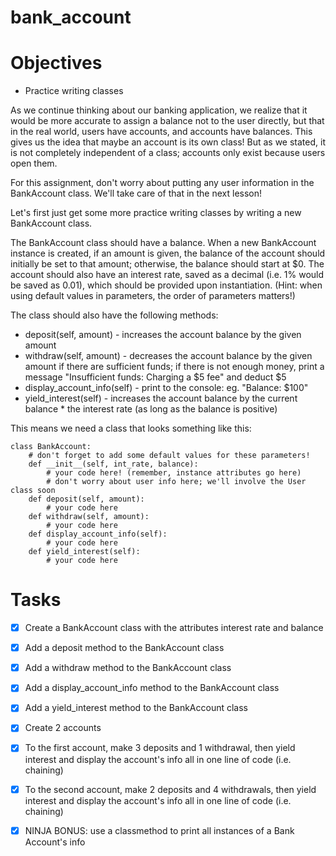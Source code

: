 # bank_account

# Objectives

- Practice writing classes

As we continue thinking about our banking application, we realize that it would be more accurate to assign a balance not to the user directly, but that in the real world, users have accounts, and accounts have balances. This gives us the idea that maybe an account is its own class! But as we stated, it is not completely independent of a class; accounts only exist because users open them.

For this assignment, don't worry about putting any user information in the BankAccount class. We'll take care of that in the next lesson!

Let's first just get some more practice writing classes by writing a new BankAccount class.

The BankAccount class should have a balance. When a new BankAccount instance is created, if an amount is given, the balance of the account should initially be set to that amount; otherwise, the balance should start at $0. The account should also have an interest rate, saved as a decimal (i.e. 1% would be saved as 0.01), which should be provided upon instantiation. (Hint: when using default values in parameters, the order of parameters matters!)

The class should also have the following methods:

- deposit(self, amount) - increases the account balance by the given amount
- withdraw(self, amount) - decreases the account balance by the given amount if there are sufficient funds; if there is not enough money, print a message "Insufficient funds: Charging a $5 fee" and deduct $5
- display_account_info(self) - print to the console: eg. "Balance: $100"
- yield_interest(self) - increases the account balance by the current balance * the interest rate (as long as the balance is positive)

This means we need a class that looks something like this:

```
class BankAccount:
    # don't forget to add some default values for these parameters!
    def __init__(self, int_rate, balance): 
        # your code here! (remember, instance attributes go here)
        # don't worry about user info here; we'll involve the User class soon
    def deposit(self, amount):
        # your code here
    def withdraw(self, amount):
        # your code here
    def display_account_info(self):
        # your code here
    def yield_interest(self):
        # your code here
```

# Tasks

- [X] Create a BankAccount class with the attributes interest rate and balance

- [X] Add a deposit method to the BankAccount class

- [X] Add a withdraw method to the BankAccount class

- [X] Add a display_account_info method to the BankAccount class

- [X] Add a yield_interest method to the BankAccount class

- [X] Create 2 accounts

- [X] To the first account, make 3 deposits and 1 withdrawal, then yield interest and display the account's info all in one line of code (i.e. chaining)

- [X] To the second account, make 2 deposits and 4 withdrawals, then yield interest and display the account's info all in one line of code (i.e. chaining)

- [X] NINJA BONUS: use a classmethod to print all instances of a Bank Account's info
